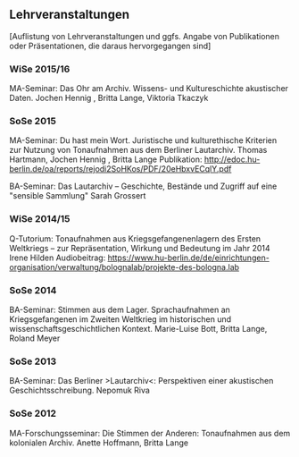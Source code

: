 ## Lehrveranstaltungen

[Auflistung von Lehrveranstaltungen und ggfs. Angabe von Publikationen oder Präsentationen, die daraus hervorgegangen sind]


### WiSe 2015/16

MA-Seminar: Das Ohr am Archiv. Wissens- und Kultureschichte akustischer Daten.
Jochen Hennig , Britta Lange, Viktoria Tkaczyk

### SoSe 2015

MA-Seminar: Du hast mein Wort. Juristische und kulturethische Kriterien zur Nutzung von Tonaufnahmen aus dem Berliner Lautarchiv.
Thomas Hartmann, Jochen Hennig , Britta Lange
Publikation: http://edoc.hu-berlin.de/oa/reports/rejodi2SoHKos/PDF/20eHbxvECqlY.pdf

BA-Seminar: Das Lautarchiv – Geschichte, Bestände und Zugriff auf eine "sensible Sammlung"
Sarah Grossert

### WiSe 2014/15

Q-Tutorium: Tonaufnahmen aus Kriegsgefangenenlagern des Ersten Weltkriegs 
– zur Repräsentation, Wirkung  und Bedeutung im Jahr 2014
Irene Hilden
Audiobeitrag: https://www.hu-berlin.de/de/einrichtungen-organisation/verwaltung/bolognalab/projekte-des-bologna.lab

### SoSe 2014

BA-Seminar: Stimmen aus dem Lager. Sprachaufnahmen an Kriegsgefangenen im Zweiten Weltkrieg im historischen und wissenschaftsgeschichtlichen Kontext.
Marie-Luise Bott, Britta Lange, Roland Meyer 

### SoSe 2013

BA-Seminar: Das Berliner >Lautarchiv<: Perspektiven einer akustischen Geschichtsschreibung.
Nepomuk Riva

### SoSe 2012

MA-Forschungsseminar: Die Stimmen der Anderen: Tonaufnahmen aus dem kolonialen Archiv.
Anette Hoffmann, Britta Lange
